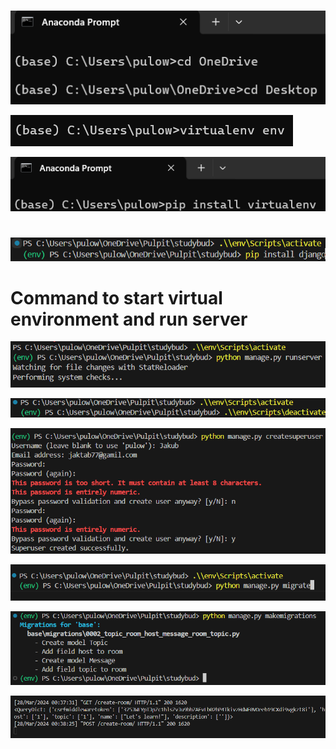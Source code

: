 # 
![](https://github.com/JakubTabor/Django_discord_like_project/blob/discord_like_website/Images/command_desktop.png)

![](https://github.com/JakubTabor/Django_discord_like_project/blob/discord_like_website/Images/env_folder_creation.png)

![](https://github.com/JakubTabor/Django_discord_like_project/blob/discord_like_website/Images/instalation_of_virtualenv.png)

# 
![](https://github.com/JakubTabor/Django_discord_like_project/blob/discord_like_website/Images/installation_of_django_env.png)

# Command to start virtual environment and run server
![](https://github.com/JakubTabor/Django_discord_like_project/blob/main/Images/start_virtualenv_and_run_server.png)

![](https://github.com/JakubTabor/Django_discord_like_project/blob/discord_like_website/Images/deactivation.png)

![](https://github.com/JakubTabor/Django_discord_like_project/blob/discord_like_website/Images/command_to_create_user.png)

![](https://github.com/JakubTabor/Django_discord_like_project/blob/discord_like_website/Images/migration_command.png)

![](https://github.com/JakubTabor/Django_discord_like_project/blob/discord_like_website/Images/room_migrations.png)

![](https://github.com/JakubTabor/Django_discord_like_project/blob/discord_like_website/Images/responce_to_the%20_backend.png)
